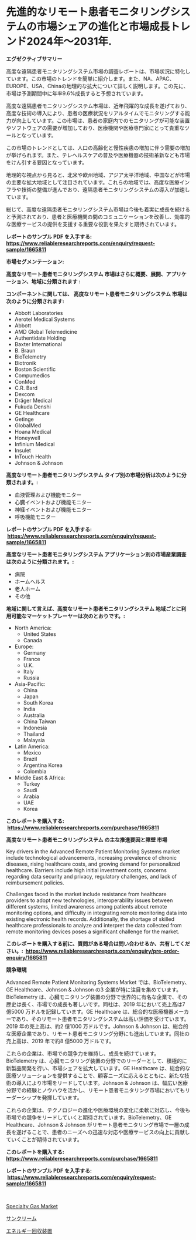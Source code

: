 <p><h1>先進的なリモート患者モニタリングシステムの市場シェアの進化と市場成長トレンド2024年〜2031年.</h1></p><p><strong>エグゼクティブサマリー</strong></p>
<p><p>高度な遠隔患者モニタリングシステム市場の調査レポートは、市場状況に特化しています。この市場のトレンドを簡単に紹介します。また、NA、APAC、EUROPE、USA、Chinaの地理的な拡大について詳しく説明します。この先に、市場は予測期間中に年率9.6%成長すると予想されています。</p><p>高度な遠隔患者モニタリングシステム市場は、近年飛躍的な成長を遂げており、高度な技術の導入により、患者の医療状況をリアルタイムでモニタリングする能力が向上しています。この市場は、患者の家庭内でのモニタリングが可能な装置やソフトウェアの需要が増加しており、医療機関や医療専門家にとって貴重なツールとなっています。</p><p>この市場のトレンドとしては、人口の高齢化と慢性疾患の増加に伴う需要の増加が挙げられます。また、テレヘルスケアの普及や医療機器の技術革新なども市場をけん引する要因となっています。</p><p>地理的な視点から見ると、北米や欧州地域、アジア太平洋地域、中国などが市場の主要な拡大地域として注目されています。これらの地域では、高度な医療インフラや技術の整備が進んでおり、遠隔患者モニタリングシステムの導入が加速しています。</p><p>総じて、高度な遠隔患者モニタリングシステム市場は今後も着実に成長を続けると予測されており、患者と医療機関の間のコミュニケーションを改善し、効率的な医療サービスの提供を支援する重要な役割を果たすと期待されています。</p></p>
<p><strong>レポートのサンプル PDF を入手する: <a href="https://www.reliableresearchreports.com/enquiry/request-sample/1665811">https://www.reliableresearchreports.com/enquiry/request-sample/1665811</a></strong></p>
<p><strong>市場セグメンテーション:</strong></p>
<p><strong> 高度なリモート患者モニタリングシステム 市場はさらに概要、展開、アプリケーション、地域に分類されます :</strong></p>
<p><strong>コンポーネントに関しては、 高度なリモート患者モニタリングシステム 市場は次のように分類されます: &nbsp;</strong></p>
<p><ul><li>Abbott Laboratories</li><li>Aerotel Medical Systems</li><li>Abbott</li><li>AMD Global Telemedicine</li><li>Authentidate Holding</li><li>Baxter International</li><li>B. Braun</li><li>BioTelemetry</li><li>Biotronik</li><li>Boston Scientific</li><li>Compumedics</li><li>ConMed</li><li>C.R. Bard</li><li>Dexcom</li><li>Dräger Medical</li><li>Fukuda Denshi</li><li>GE Healthcare</li><li>Getinge</li><li>GlobalMed</li><li>Hoana Medical</li><li>Honeywell</li><li>Infinium Medical</li><li>Insulet</li><li>InTouch Health</li><li>Johnson & Johnson</li></ul></p>
<p><strong> 高度なリモート患者モニタリングシステム タイプ別の市場分析は次のように分類されます。:</strong></p>
<p><ul><li>血液管理および機能モニター</li><li>心臓イベントおよび機能モニター</li><li>神経イベントおよび機能モニター</li><li>呼吸機能モニター</li></ul></p>
<p><strong>レポートのサンプル PDF を入手する: &nbsp;<a href="https://www.reliableresearchreports.com/enquiry/request-sample/1665811">https://www.reliableresearchreports.com/enquiry/request-sample/1665811</a></strong></p>
<p><strong> 高度なリモート患者モニタリングシステム アプリケーション別の市場産業調査は次のように分類されます。:</strong></p>
<p><ul><li>病院</li><li>ホームヘルス</li><li>老人ホーム</li><li>その他</li></ul></p>
<p><strong>地域に関して言えば、高度なリモート患者モニタリングシステム 地域ごとに利用可能なマーケットプレーヤーは次のとおりです。:</strong></p>
<p><ul>
    <li>
        North America:
        <ul>
            <li>United States</li>
            <li>Canada</li>
        </ul>
    </li>
    <li>
        Europe:
        <ul>
            <li>Germany</li>
            <li>France</li>
            <li>U.K.</li>
            <li>Italy</li>
            <li>Russia</li>
        </ul>
    </li>
    <li>
        Asia-Pacific:
        <ul>
            <li>China</li>
            <li>Japan</li>
            <li>South Korea</li>
            <li>India</li>
            <li>Australia</li>
            <li>China Taiwan</li>
            <li>Indonesia</li>
            <li>Thailand</li>
            <li>Malaysia</li>
        </ul>
    </li>
    <li>
        Latin America:
        <ul>
            <li>Mexico</li>
            <li>Brazil</li>
            <li>Argentina Korea</li>
            <li>Colombia</li>
        </ul>
    </li>
    <li>
        Middle East & Africa:
        <ul>
            <li>Turkey</li>
            <li>Saudi</li>
            <li>Arabia</li>
            <li>UAE</li>
            <li>Korea</li>
        </ul>
    </li>
    </ul></p>
<p><strong>このレポートを購入する: &nbsp;<a href="https://www.reliableresearchreports.com/purchase/1665811">https://www.reliableresearchreports.com/purchase/1665811</a></strong></p>
<p><strong>高度なリモート患者モニタリングシステム の主な推進要因と障壁 市場</strong></p>
<p><p>Key drivers in the Advanced Remote Patient Monitoring Systems market include technological advancements, increasing prevalence of chronic diseases, rising healthcare costs, and growing demand for personalized healthcare. Barriers include high initial investment costs, concerns regarding data security and privacy, regulatory challenges, and lack of reimbursement policies.</p><p>Challenges faced in the market include resistance from healthcare providers to adopt new technologies, interoperability issues between different systems, limited awareness among patients about remote monitoring options, and difficulty in integrating remote monitoring data into existing electronic health records. Additionally, the shortage of skilled healthcare professionals to analyze and interpret the data collected from remote monitoring devices poses a significant challenge for the market.</p></p>
<p><strong>このレポートを購入する前に、質問がある場合は問い合わせるか、共有してください。:&nbsp; <a href="https://www.reliableresearchreports.com/enquiry/pre-order-enquiry/1665811">https://www.reliableresearchreports.com/enquiry/pre-order-enquiry/1665811</a></strong></p>
<p><strong>競争環境</strong></p>
<p><p>Advanced Remote Patient Monitoring Systems Market では、BioTelemetry、GE Healthcare、Johnson & Johnson の3 企業が特に注目を集めています。BioTelemetry は、心臓モニタリング装置の分野で世界的に有名な企業で、その歴史は長く、市場での成長も著しいです。同社は、2019 年において売上高は7 億5000 万ドルを記録しています。GE Healthcare は、総合的な医療機器メーカーであり、そのリモート患者モニタリングシステムは高い評価を受けています。2019 年の売上高は、約2 億1000 万ドルです。Johnson & Johnson は、総合的な医療企業であり、リモート患者モニタリング分野にも進出しています。同社の売上高は、2019 年で約8 億5000 万ドルです。</p><p>これらの企業は、市場での競争力を維持し、成長を続けています。BioTelemetry は、心臓モニタリング装置の分野でのリーダーとして、積極的に新製品開発を行い、市場シェアを拡大しています。GE Healthcare は、総合的な医療ソリューションを提供することで、顧客ニーズに応えるとともに、新たな技術の導入により市場をリードしています。Johnson & Johnson は、幅広い医療分野での経験とノウハウを活かし、リモート患者モニタリング市場においてもリーダーシップを発揮しています。</p><p>これらの企業は、テクノロジーの進化や医療環境の変化に柔軟に対応し、今後も市場での競争をリードしていくと期待されています。BioTelemetry、GE Healthcare、Johnson & Johnson がリモート患者モニタリング市場で一層の成長を遂げることで、患者のニーズへの迅速な対応や医療サービスの向上に貢献していくことが期待されています。</p></p>
<p><strong>このレポートを購入する: &nbsp; <a href="https://www.reliableresearchreports.com/purchase/1665811">https://www.reliableresearchreports.com/purchase/1665811</a></strong></p>
<p><strong>レポートのサンプル PDF を入手する: &nbsp;<a href="https://www.reliableresearchreports.com/enquiry/request-sample/1665811">https://www.reliableresearchreports.com/enquiry/request-sample/1665811</a></strong><strong></strong></p>
<p>&nbsp;</p>
<p><p><a href="https://angry-finch-aaf.notion.site/Specialty-Gas-Market-Size-and-Examines-its-Market-Scope-with-a-Primary-Focus-on-Growth-Opportuniti-4d99db42251e4beba103136752fc041b">Specialty Gas Market</a></p><p><a href="https://medium.com/@evekerluke2023/%E6%97%A5%E7%84%BC%E3%81%91%E6%AD%A2%E3%82%81%E3%82%AF%E3%83%AA%E3%83%BC%E3%83%A0%E5%B8%82%E5%A0%B4-%E6%88%90%E5%8A%9F%E3%81%99%E3%82%8B%E3%83%93%E3%82%B8%E3%83%8D%E3%82%B9%E6%88%A6%E7%95%A5%E3%81%AE%E9%8D%B52031%E5%B9%B4%E3%81%BE%E3%81%A7%E3%81%AE%E4%BA%88%E6%B8%AC-af438cc429b7">サンクリーム</a></p><p><a href="https://medium.com/@carolynsparkly/%E3%82%A8%E3%83%8D%E3%83%AB%E3%82%AE%E3%83%BC%E5%9B%9E%E5%8F%8E%E8%A3%85%E7%BD%AE%E5%B8%82%E5%A0%B4%E3%83%AC%E3%83%9D%E3%83%BC%E3%83%88%E3%81%AF-%E3%81%93%E3%81%AE%E5%B8%82%E5%A0%B4%E3%81%AE%E6%9C%80%E6%96%B0%E3%83%88%E3%83%AC%E3%83%B3%E3%83%89%E3%81%A8%E6%88%90%E9%95%B7%E6%A9%9F%E4%BC%9A%E3%82%92%E6%98%8E%E3%82%89%E3%81%8B%E3%81%AB%E3%81%97%E3%81%A6%E3%81%84%E3%81%BE%E3%81%99-19eec56838b3">エネルギー回収装置</a></p></p>